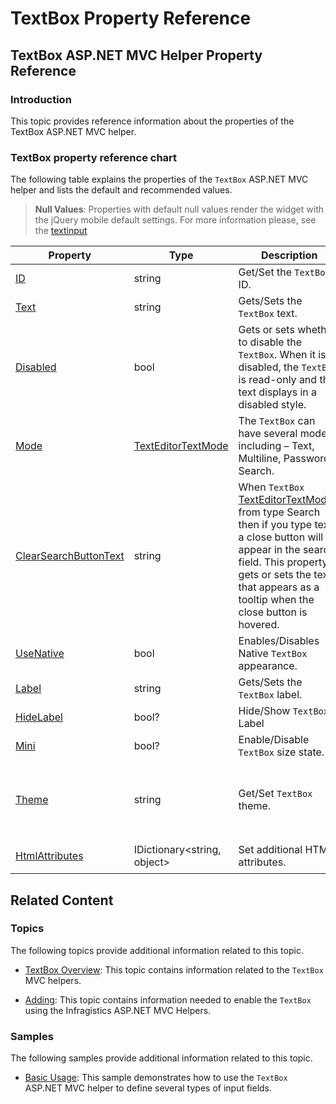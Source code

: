 ﻿<!--
|metadata|
{
    "fileName": "textbox-property-reference",
    "controlName": "TextBox",
    "tags": ["API","Editing","MVC"]
}
|metadata|
-->

# TextBox Property Reference

## TextBox ASP.NET MVC Helper Property Reference
### Introduction

This topic provides reference information about the properties of the TextBox ASP.NET MVC helper.

### TextBox property reference chart

The following table explains the properties of the `TextBox` ASP.NET MVC helper and lists the default and recommended values.

>**Null Values**: Properties with default null values render the widget with the jQuery mobile default settings. For more information please, see the [textinput](http://jquerymobile.com/demos/1.1.1/docs/forms/textinputs/)

Property | Type | Description | Values(**Default Value**)
---|---|---|---
[ID](Infragistics.Web.Mvc.Mobile~Infragistics.Web.Mvc.Mobile.TextBoxWrapper~ID.html) | string | Get/Set the `TextBox` ID. | “txtbx1”
[Text](Infragistics.Web.Mvc.Mobile~Infragistics.Web.Mvc.Mobile.TextBoxWrapper~Text.html) | string | Gets/Sets the `TextBox` text. | “Search…” <br> “Type your search here…”
[Disabled](Infragistics.Web.Mvc.Mobile~Infragistics.Web.Mvc.Mobile.TextBoxWrapper~Disabled.html) | bool | Gets or sets whether to disable the `TextBox`. When it is disabled, the `TextBox` is read-only and the text displays in a disabled style. | true <br> **false**
[Mode](Infragistics.Web.Mvc.Mobile~Infragistics.Web.Mvc.Mobile.TextBoxWrapper~Mode.html) | [TextEditorTextMode](Infragistics.Web.Mvc.Mobile~Infragistics.Web.Mvc.Mobile.TextEditorTextMode.html) | The `TextBox` can have several modes including – Text, Multiline, Password, Search. | TextEditorTextMode.Text <br> TextEditorTextMode.Multiline <br> TextEditorTextMode.Password <br> TextEditorTextMode.Search
[ClearSearchButtonText](Infragistics.Web.Mvc.Mobile~Infragistics.Web.Mvc.Mobile.TextBoxWrapper~ClearSearchButtonText.html) | string | When `TextBox`  [TextEditorTextMode](Infragistics.Web.Mvc.Mobile~Infragistics.Web.Mvc.Mobile.TextEditorTextMode.html)is from type Search then if you type text, a close button will appear in the search field. This property gets or sets the text that appears as a tooltip when the close button  is hovered. | “Clear” <br> “Clear Search”
[UseNative](Infragistics.Web.Mvc.Mobile~Infragistics.Web.Mvc.Mobile.TextBoxWrapper~UseNative.html) | bool | Enables/Disables Native `TextBox` appearance. | **false** <br> true
[Label](Infragistics.Web.Mvc.Mobile~Infragistics.Web.Mvc.Mobile.TextBoxWrapper~Label.html) | string | Gets/Sets the `TextBox` label. | “TextBox Label”
[HideLabel](Infragistics.Web.Mvc.Mobile~Infragistics.Web.Mvc.Mobile.TextBoxWrapper~HideLabel.html) | bool? | Hide/Show `TextBox` Label | **null**
[Mini](Infragistics.Web.Mvc.Mobile~Infragistics.Web.Mvc.Mobile.TextBoxWrapper~Mini.html) | bool? | Enable/Disable `TextBox` size state. | **null**
[Theme](Infragistics.Web.Mvc.Mobile~Infragistics.Web.Mvc.Mobile.TextBoxWrapper~Theme.html) | string | Get/Set `TextBox` theme. | **null** <br> “a” <br> “b”  <br> “c” <br> “d” <br> “e”
[HtmlAttributes](Infragistics.Web.Mvc.Mobile~Infragistics.Web.Mvc.Mobile.TextBoxWrapper~HtmlAttributes.html) | IDictionary<string, object> | Set additional HTML attributes. | `new Dictionary<string, object>() { {"disabled", "disabled"} }`


## Related Content
### Topics

The following topics provide additional information related to this topic.

- [TextBox Overview](TextBox-Overview.html): This topic contains information related to the `TextBox` MVC helpers.

- [Adding](AddingTextBox.html): This topic contains information needed to enable the `TextBox` using the Infragistics ASP.NET MVC Helpers.


### Samples

The following samples provide additional information related to this topic.

- [Basic Usage](%%SamplesUrl%%/mobile-textbox/basic-usage): This sample demonstrates how to use the `TextBox` ASP.NET MVC helper to define several types of input fields.





 

 


